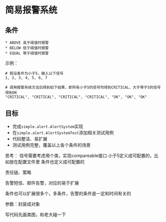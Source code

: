 # 简易报警系统

## 条件
```
* ABOVE 高于阈值时报警
* BELOW 低于阈值时报警
* EQUAL 等于阈值时报警
```

示例：
```
# 假设条件为小于5，输入以下信号
1, 2, 3, 4, 5, 6, 7

# 调用报警系统方法后得到如下结果，即所有小于5的信号均得到CRITICAL，大于等于5的信号得到OK
"CRITICAL", "CRITICAL", "CRITICAL", "CRITICAL", "OK", "OK", "OK"
```

## 目标
* 完成`simple.alert.AlertSystem`实现
* 在`simple.alert.AlertSystemTest`添加相关测试用例
* 代码整洁、易扩展
* 测试用例完整，覆盖以上各个条件的场景


思考：
信号需要考虑用个类，实现compareable接口
小于5定义成可配置的，比如放在配置文件里
条件也定义成可配置的

责任链、策略

告警短信、邮件告警，对应的易于扩展

条件也可以扩展很多个，多条件，告警的条件是一定和时间有关的

参数：封装成对象

写代码先画类图，和老大碰一下
